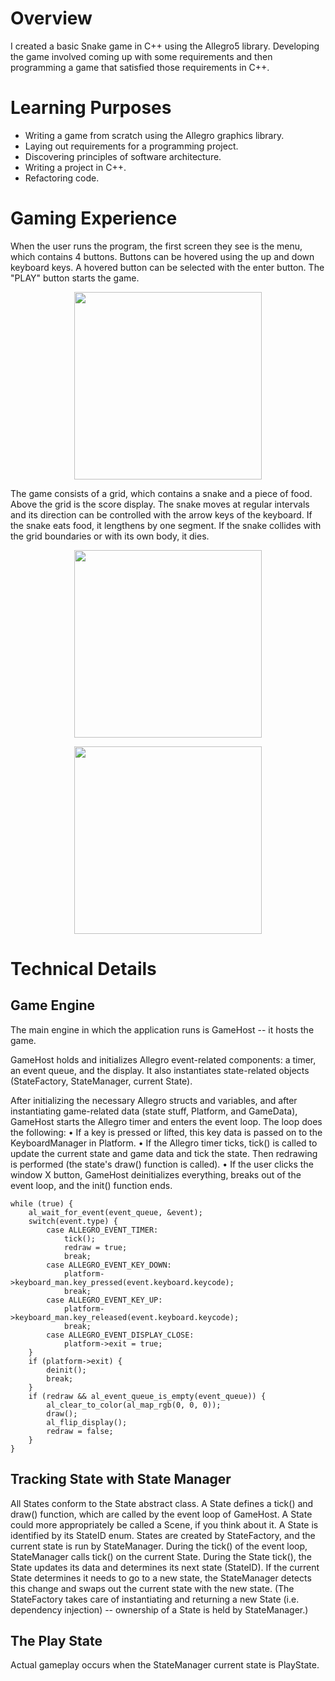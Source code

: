 # Overview
I created a basic Snake game in C++ using the Allegro5 library. Developing the game involved coming up with some requirements and then programming a game that satisfied those requirements in C++.

# Learning Purposes
* Writing a game from scratch using the Allegro graphics library.
* Laying out requirements for a programming project.
* Discovering principles of software architecture.
* Writing a project in C++.
* Refactoring code.

# Gaming Experience
When the user runs the program, the first screen they see is the menu, which contains 4 buttons. Buttons can be hovered using the up and down keyboard keys. A hovered button can be selected with the enter button. The "PLAY" button starts the game.
<p align="center">
<img src="https://github.com/user-attachments/assets/4ba604f4-c8c8-4a92-81a1-2acda9f3474c" width="300">
</p>



The game consists of a grid, which contains a snake and a piece of food. Above the grid is the score display. The snake moves at regular intervals and its direction can be controlled with the arrow keys of the keyboard. If the snake eats food, it lengthens by one segment. If the snake collides with the grid boundaries or with its own body, it dies.
<p align="center">
<img src="https://github.com/user-attachments/assets/08c28f42-106a-47d6-98c4-a8d877271751" width="300">
</p>
<p align="center">
<img src="https://github.com/user-attachments/assets/cafb2e01-d442-4111-8353-6567c8e33f33" width="300">
</p>

# Technical Details

## Game Engine
The main engine in which the application runs is GameHost -- it hosts the game.

GameHost holds and initializes Allegro event-related components: a timer, an event queue, and the display. It also instantiates state-related objects (StateFactory, StateManager, current State).

After initializing the necessary Allegro structs and variables, and after instantiating game-related data (state stuff, Platform, and GameData), GameHost starts the Allegro timer and enters the event loop. The loop does the following:
	• If a key is pressed or lifted, this key data is passed on to the KeyboardManager in Platform.
	• If the Allegro timer ticks, tick() is called to update the current state and game data and tick the state. Then redrawing is performed (the state's draw() function is called).
	• If the user clicks the window X button, GameHost deinitializes everything, breaks out of the event loop, and the init() function ends.

    while (true) {
        al_wait_for_event(event_queue, &event);
        switch(event.type) {
            case ALLEGRO_EVENT_TIMER:
                tick();
                redraw = true;
                break;
            case ALLEGRO_EVENT_KEY_DOWN:
                platform->keyboard_man.key_pressed(event.keyboard.keycode);
                break;
            case ALLEGRO_EVENT_KEY_UP:
                platform->keyboard_man.key_released(event.keyboard.keycode);
                break;
            case ALLEGRO_EVENT_DISPLAY_CLOSE:
                platform->exit = true;
        }
        if (platform->exit) {
            deinit();
            break;
        }
        if (redraw && al_event_queue_is_empty(event_queue)) {
            al_clear_to_color(al_map_rgb(0, 0, 0));
            draw();
            al_flip_display();
            redraw = false;
        }
    }

## Tracking State with State Manager
All States conform to the State abstract class. A State defines a tick() and draw() function, which are called by the event loop of GameHost. A State could more appropriately be called a Scene, if you think about it. A State is identified by its StateID enum. States are created by StateFactory, and the current state is run by StateManager. During the tick() of the event loop, StateManager calls tick() on the current State. During the State tick(), the State updates its data and determines its next state (StateID). If the current State determines it needs to go to a new state, the StateManager detects this change and swaps out the current state with the new state. (The StateFactory takes care of instantiating and returning a new State (i.e. dependency injection) -- ownership of a State is held by StateManager.)

## The Play State
Actual gameplay occurs when the StateManager current state is PlayState.
